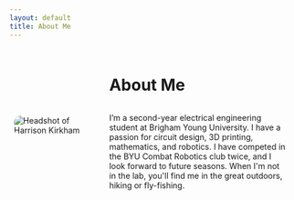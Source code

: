 ```yaml
---
layout: default
title: About Me
---
```


<div style="display: flex; margin: 0;">
  <div style="flex: 1; max-width: 33%; display: flex; justify-content: center; align-items: center;">
    <img src="{{ jhk35.github.io }}/assets/media/about/headshot1.jpg" 
         alt="Headshot of Harrison Kirkham" 
         title="Headshot of Harrison Kirkham" 
         style="max-width: 90%; max-height: 90%; border-radius: 10px;">
  </div>
  <div style="flex: 2; padding: 10px 20px; display: flex; flex-direction: column; justify-content: center;">
    <h1>About Me</h1>
    <p>
      I’m a second-year electrical engineering student at Brigham Young University. I have a passion for circuit design, 3D printing, mathematics, and robotics. I have competed in the BYU Combat Robotics club twice, and I look forward to future seasons. When I'm not in the lab, you'll find me in the great outdoors, hiking or fly-fishing. 
    </p>
  </div>
</div>
